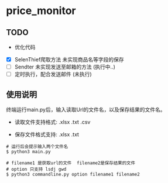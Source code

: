 # price_monitor


## TODO
- 优化代码
- [x] SelenThief爬取方法 未实现商品名等字段的保存
- [ ] Sendter 未实现发送至邮箱的方法 (执行中..)
- [ ] 定时执行，配合发送邮件 (未执行)

## 使用说明
终端运行main.py后，输入读取Url的文件名，以及保存结果的文件名。

- 读取文件支持格式: .xlsx .txt .csv

- 保存文件格式支持: .xlsx .txt


```
# 运行后会提示输入两个文件名
$ python3 main.py 

# filename1 是获取url的文件  filename2是保存结果的文件
# option 只支持 lsdj gwd
$ python3 commandline.py option filename1 filename2
```
